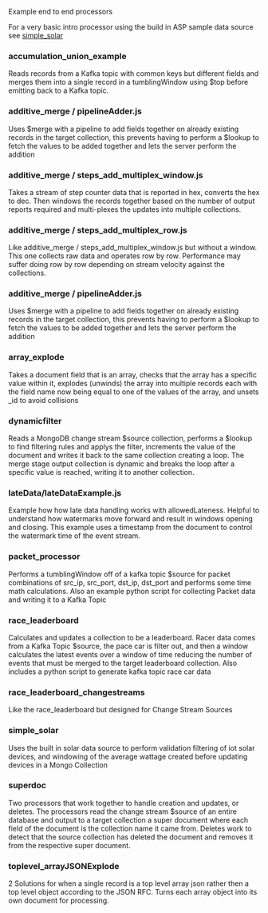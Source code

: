 Example end to end processors

For a very basic intro processor using the build in ASP sample data source see [simple_solar](https://github.com/josephxsxn/atlas_stream_processors/blob/master/example_processors/README.md#simple_solar)

### accumulation_union_example
Reads records from a Kafka topic with common keys but different fields and merges them into a single record in a tumblingWindow using $top before emitting back to a Kafka topic.

### additive_merge / pipelineAdder.js
Uses $merge with a pipeline to add fields together on already existing records in the target collection, this prevents having to perform a $lookup to fetch the values to be added together and lets the server perform the addition

### additive_merge / steps_add_multiplex_window.js
Takes a stream of step counter data that is reported in hex, converts the hex to dec. Then windows the records together based on the number of output reports required and multi-plexes the updates into multiple collections.

### additive_merge / steps_add_multiplex_row.js
Like additive_merge / steps_add_multiplex_window.js but without a window. This one collects raw data and operates row by row. Performance may suffer doing row by row depending on stream velocity against the collections. 

### additive_merge / pipelineAdder.js
Uses $merge with a pipeline to add fields together on already existing records in the target collection, this prevents having to perform a $lookup to fetch the values to be added together and lets the server perform the addition

### array_explode
Takes a document field that is an array, checks that the array has a specific value within it, explodes (unwinds) the array into multiple records each with the field name now being equal to one of the values of the array, and unsets _id to avoid collisions 

### dynamicfilter
Reads a MongoDB change stream $source collection, performs a $lookup to find filtering rules and applys the filter, increments the value of the document and writes it back to the same collection creating a loop. The merge stage output collection is dynamic and breaks the loop after a specific value is reached, writing it to another collection. 

### lateData/lateDataExample.js
Example how how late data handling works with allowedLateness. Helpful to understand how watermarks move forward and result in windows opening and closing. This example uses a timestamp from the document to control the watermark time of the event stream.

### packet_processor
Performs a tumblingWindow off of a kafka topic $source for packet combinations of src_ip, src_port, dst_ip, dst_port and performs some time math calculations. Also an example python script for collecting Packet data and writing it to a Kafka Topic 

### race_leaderboard
Calculates and updates a collection to be a leaderboard. Racer data comes from a Kafka Topic $source, the pace car is filter out, and then a window calculates the latest events over a window of time reducing the number of events that must be merged to the target leaderboard collection. Also includes a python script to generate kafka topic race car data

### race_leaderboard_changestreams
Like the race_leaderboard but designed for Change Stream Sources

### simple_solar
Uses the built in solar data source to perform validation filtering of iot solar devices, and windowing of the average wattage created before updating devices in a Mongo Collection

### superdoc
Two processors that work together to handle creation and updates, or deletes. The processors read the change stream $source of an entire database and output to a target collection a super document where each field of the document is the collection name it came from. Deletes work to detect that the source collection has deleted the document and removes it from the respective super document. 

### toplevel_arrayJSONExplode
2 Solutions for when a single record is a top level array json rather then a top level object according to the JSON RFC. Turns each array object into its own document for processing. 
